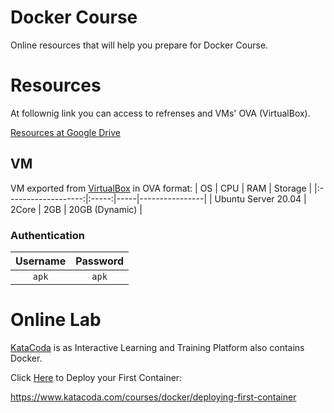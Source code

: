 # Docker Course

Online resources that will help you prepare for Docker Course.

# Resources

At follownig link you can access to refrenses and VMs' OVA (VirtualBox).

[Resources at Google Drive](https://drive.google.com/drive/folders/1WFbs43TCHu0U3MyiimPJ4W-H3BnhuH-y) 

## VM
VM exported from [VirtualBox](https://www.virtualbox.org/) in OVA format:
|          OS         |  CPU  | RAM | Storage        |
|:-------------------:|:-----:|-----|----------------|
| Ubuntu Server 20.04 | 2Core | 2GB | 20GB (Dynamic) |


### Authentication

| Username | Password |
|:--------:|:--------:|
| `apk`    |  `apk`   |



# Online Lab
[KataCoda](https://www.katacoda.com) is as Interactive Learning and Training Platform also contains Docker. 

Click [Here](https://www.katacoda.com/courses/docker/deploying-first-container) to Deploy your First Container:

https://www.katacoda.com/courses/docker/deploying-first-container